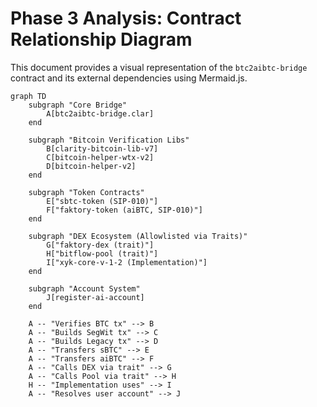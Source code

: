 # Phase 3 Analysis: Contract Relationship Diagram

This document provides a visual representation of the `btc2aibtc-bridge` contract and its external dependencies using Mermaid.js.

```mermaid
graph TD
    subgraph "Core Bridge"
        A[btc2aibtc-bridge.clar]
    end

    subgraph "Bitcoin Verification Libs"
        B[clarity-bitcoin-lib-v7]
        C[bitcoin-helper-wtx-v2]
        D[bitcoin-helper-v2]
    end

    subgraph "Token Contracts"
        E["sbtc-token (SIP-010)"]
        F["faktory-token (aiBTC, SIP-010)"]
    end

    subgraph "DEX Ecosystem (Allowlisted via Traits)"
        G["faktory-dex (trait)"]
        H["bitflow-pool (trait)"]
        I["xyk-core-v-1-2 (Implementation)"]
    end

    subgraph "Account System"
        J[register-ai-account]
    end

    A -- "Verifies BTC tx" --> B
    A -- "Builds SegWit tx" --> C
    A -- "Builds Legacy tx" --> D
    A -- "Transfers sBTC" --> E
    A -- "Transfers aiBTC" --> F
    A -- "Calls DEX via trait" --> G
    A -- "Calls Pool via trait" --> H
    H -- "Implementation uses" --> I
    A -- "Resolves user account" --> J
```
